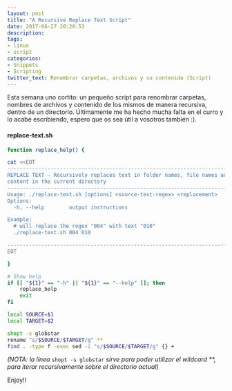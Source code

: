 ```yaml
---
layout: post
title: "A Recursive Replace Text Script"
date: 2017-06-27 20:28:53
description:
tags:
- linux
- script
categories:
- Snippets
- Scripting
twitter_text: Renombrar carpetas, archivos y su contenido (Script)
---
```


Esta semana uno cortito: un pequeño script para renombrar carpetas, nombres de archivos y contenido de los mismos de manera recursiva, dentro de un directorio. Últimamente me ha hecho mucha falta en el curro y lo acabé escribiendo, espero que os sea útil a vosotros también :).

#### replace-text.sh
```bash
function replace_help() {

cat <<EOT
------------------------------------------------------------------------------
REPLACE TEXT - Recursively replaces text in folder names, file names and files
content in the current directory
------------------------------------------------------------------------------
Usage: ./replace-text.sh [options] <source-text-regex> <replacement>
Options:
  -h, --help        output instructions

Example:
  # will replace the regex "004" with text "010"
  ./replace-text.sh 004 010

------------------------------------------------------------------------------
EOT

}

# Show help
if [[ "${1}" == "-h" || "${1}" == "--help" ]]; then
    replace_help
    exit
fi

local SOURCE=$1
local TARGET=$2

shopt -s globstar
rename "s/$SOURCE/$TARGET/g" **
find . -type f -exec sed -i "s/$SOURCE/$TARGET/g" {} +

```
_(NOTA: la línea_ `shopt -s globstar` _sirve para poder utilizar el wildcard **, para iterar recursivamente sobre el directorio actual)_

Enjoy!!
